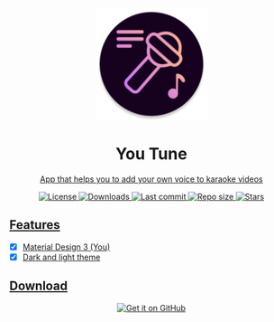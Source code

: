 <!-- ---------- Header ---------- -->
<div align="center">
  <img width="200" height="200"src="app/src/main/res/mipmap-xxxhdpi/ic_launcher_round.png">
  <h1>You Tune</h1>
<p><a href="https://m3.material.io/">App that helps you to add your own voice to karaoke videos</p>

<!-- ---------- Badges ---------- -->
  <div align="center">
    <img alt="License" src="https://img.shields.io/github/license/SuhasDissa/You-Tune?color=c3e7ff&style=flat-square">
    <img alt="Downloads" src="https://img.shields.io/github/downloads/SuhasDissa/You-Tune/total.svg?color=c3e7ff&style=flat-square">
    <img alt="Last commit" src="https://img.shields.io/github/last-commit/SuhasDissa/You-Tune?color=c3e7ff&style=flat-square">
    <img alt="Repo size" src="https://img.shields.io/github/repo-size/SuhasDissa/You-Tune?color=c3e7ff&style=flat-square">
    <img alt="Stars" src="https://img.shields.io/github/stars/SuhasDissa/You-Tune?color=c3e7ff&style=flat-square">
    <br>
</div>
</div>

<!-- ---------- Description ---------- -->
## Features

- [x] Material Design 3 (You)
- [x] Dark and light theme

<!-- ---------- Download ---------- -->
## Download

<div align="center">

[<img src="https://raw.githubusercontent.com/vadret/android/master/assets/get-github.png" alt="Get it on GitHub" height="80">](https://github.com/SuhasDissa/You-Tune/releases)

</div>
